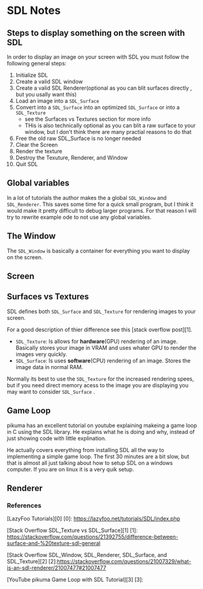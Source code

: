 # SDL Notes

## Steps to display something on the screen with SDL

In order to display an image on your screen with SDL you must follow the following general steps:

1. Initialize SDL 
1. Create a valid SDL window
1. Create a valid SDL Renderer(optional as you can blit surfaces directly , but you usally want this)
1. Load an image into a `SDL_Surface`
1. Convert into a `SDL_Surface` into an optimized `SDL_Surface` or into a `SDL_Texture`
    - see the Surfaces vs Textures section for more info
    - THis is also technically optional as you can blit a raw surface to your window, but I don't think there are many practial reasons to do that
1. Free the old raw SDL_Surface is no longer needed
1. Clear the Screen
1. Render the texture
1. Destroy the Texuture, Renderer, and Window
1. Quit SDL

## Global variables

In a lot of tutorials the author makes the a global `SDL_Window` and `SDL_Renderer`. This saves some time for a quick small program, but I think it would make it pretty difficult to debug larger programs. For that reason I will try to rewrite example ode to not use any global variables. 

## The Window 

The `SDL_Window` is basically a container for everything you want to display on the screen. 

## Screen 
## Surfaces vs Textures 

SDL defines both `SDL_Surface` and `SDL_Texture` for rendering images to your screen. 

For a good description of thier difference see this [stack overflow post][1].

- `SDL_Texture`: Is allows for **hardware**(GPU) rendering of an image. Basically stores your image in VRAM and uses whater GPU to render the images very quickly. 
- `SDL_Surface`: Is uses **software**(CPU) rendering of an image. Stores the image data in normal RAM. 

Normally its best to use the `SDL_Texture` for the increased rendering spees, but if you need direct memory acess to the image you are displaying you may want to consider `SDL_Surface` .

## Game Loop

pikuma has an excellent tutorial on youtube explaining makeing a game loop in C using the SDL library. He explains what he is doing and why, instead of just showing code with little explination. 

He actually covers everything from installing SDL all the way to implementing a simple game loop. The first 30 minutes are a bit slow, but that is almost all just talking about how to setup SDL on a windows computer. If you are on linux it is a very quik setup. 




## Renderer


### References 

[LazyFoo Tutorials][0]
[0]: https://lazyfoo.net/tutorials/SDL/index.php
 
[Stack Overflow SDL_Texture vs SDL_Surface][1]
[1]:  https://stackoverflow.com/questions/21392755/difference-between-surface-and-%20texture-sdl-general

[Stack Overflow SDL_Window, SDL_Renderer, SDL_Surface, and SDL_Texture][2]
[2]:https://stackoverflow.com/questions/21007329/what-is-an-sdl-renderer/21007477#21007477  

[YouTube pikuma Game Loop with SDL Tutorial][3]
[3]: 
